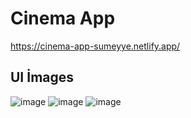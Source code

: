 # Cinema App
https://cinema-app-sumeyye.netlify.app/
## UI İmages
![image](https://github.com/sumeyyessmn/Js-Projects/assets/101064665/85417b05-3cf9-4388-b03b-c08ad6eb457d)
![image](https://github.com/sumeyyessmn/Js-Projects/assets/101064665/666bee59-65e6-4b03-9fe3-e9c90f5e5703)
![image](https://github.com/sumeyyessmn/Js-Projects/assets/101064665/be61971a-5ec9-45b7-bf37-21da5456fe16)



